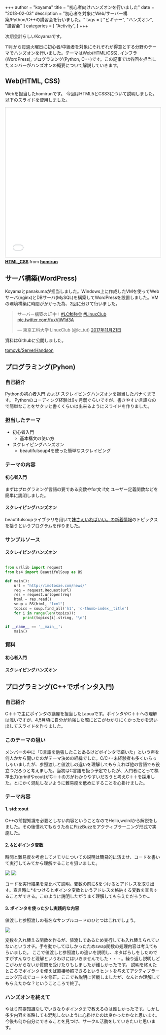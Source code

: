 +++
author = "koyama"
title = "初心者向けハンズオンを行いました"
date = "2018-02-03"
description = "初心者を対象にWeb/サーバー構築/Python/C++の講習会を行いました。"
tags = [
    "ビギナー",
    "ハンズオン",
    "講習会"
]
categories = [
    "Activity",
]
+++

次期会計らしいKoyamaです。

11月から毎週火曜日に初心者/中級者を対象にそれぞれが得意とする分野のテーマでハンズオンを行いました。テーマはWeb(HTML/CSS), インフラ(WordPress), プログラミング(Python, C++)です。この記事では各回を担当したメンバーがハンズオンの概要について解説していきます。

## Web(HTML, CSS)

Webを担当したhomirunです。
今回はHTML5とCSS3について説明しました。
以下のスライドを使用しました。

<iframe src="//www.slideshare.net/slideshow/embed_code/key/tWJ0eEOnFaPPpV" width="595" height="485" frameborder="0" marginwidth="0" marginheight="0" scrolling="no" style="border:1px solid #CCC; border-width:1px; margin-bottom:5px; max-width: 100%;" allowfullscreen> </iframe> <div style="margin-bottom:5px"> <strong> <a href="//www.slideshare.net/chinokf/htmlcss-85884198" title="HTML_CSS" target="_blank">HTML_CSS</a> </strong> from <strong><a href="https://www.slideshare.net/chinokf" target="_blank">homirun </a></strong> </div>


## サーバ構築(WordPress)

Koyamaとpanakumaが担当しました。Windows上に作成したVMを使ってWebサーバ(nginx)とDBサーバ(MySQL)を構築してWordPressを設置しました。VMの環境構築に時間がかかった為、2回に分けて行いました。

<blockquote class="twitter-tweet" data-lang="ja"><p lang="ja" dir="ltr">サーバー構築のLT中！<a href="https://twitter.com/hashtag/LC%E5%8B%89%E5%BC%B7%E4%BC%9A?src=hash&amp;ref_src=twsrc%5Etfw">#LC勉強会</a> <a href="https://twitter.com/hashtag/LinuxClub?src=hash&amp;ref_src=twsrc%5Etfw">#LinuxClub</a> <a href="https://t.co/fuxVjW1d3A">pic.twitter.com/fuxVjW1d3A</a></p>&mdash; 東京工科大学 LinuxClub (@lc_tut) <a href="https://twitter.com/lc_tut/status/932917213232635905?ref_src=twsrc%5Etfw">2017年11月21日</a></blockquote>
<script async src="https://platform.twitter.com/widgets.js" charset="utf-8"></script>

資料はGithubに公開しました。

[tomoyk/ServerHandson](https://github.com/tomoyk/ServerHandson)

## プログラミング(Pyhon)

### 自己紹介
Pythonの初心者入門 および スクレイピングハンズオンを担当したパナくまです。
Pythonのコーディング経験は6ヶ月弱ぐらいですが、書きやすい言語なので簡単なことをサクッと書くくらいは出来るようにスライドを作りました。
### 担当したテーマ
- 初心者入門
    - 基本構文の使い方
- スクレイピングハンズオン
    - beautifulsoup4を使った簡単なスクレイピング

### テーマの内容
#### 初心者入門
まずはプログラミング言語の要である変数やfor文 if文 ユーザー定義関数などを簡単に説明しました。
#### スクレイピングハンズオン
beautifulsoupライブラリを用いて[妹さえいればいい。の新着情報](http://imotosae.com/news/)のトピックスを拾うというプログラムを作りました。
### サンプルソース
#### スクレイピングハンズオン

```python:imosae-soup.py

from urllib import request
from bs4 import BeautifulSoup as BS

def main():
    url = "http://imotosae.com/news/"
    req = request.Request(url)
    res = request.urlopen(req)
    html = res.read()
    soup = BS(html, "lxml")
    topics = soup.find_all('h1', 'c-thumb-index__title')
    for i in range(len(topics)):
        print(topics[i].string, "\n")

if __name__ == '__main__':
    main()

```
### 資料
#### 初心者入門

<script async class="speakerdeck-embed" data-id="4055177b0da94f1e9e7ce194cdd2e595" data-ratio="1.77777777777778" src="//speakerdeck.com/assets/embed.js"></script>

#### スクレイピングハンズオン

<script async class="speakerdeck-embed" data-id="b2fbd13d5ac94fb4bf38cf95cffebad4" data-ratio="1.77777777777778" src="//speakerdeck.com/assets/embed.js"></script>


## プログラミング(C++でポインタ入門)
### 自己紹介
C＋＋で主にポインタの講座を担当したLapuaです。ポインタやC＋＋への理解は浅いですが、4,5月頃に自分が勉強した際にどこがわかりにくかったかを思い出してスライドを作りました。

### このテーマの狙い
メンバーの中に「C言語を勉強したことあるけどポインタで躓いた」という声を何人かから聞いたのがテーマ決めの経緯でした。C/C++未経験者も多くいらっしゃいましたが、参照渡しと値渡しの違いを理解してもらえれば他の言語でも役立つだろうと考えました。当初はC言語を扱う予定でしたが、入門者にとって標準出力(printfやcout)がC＋＋の方がわかりやすいだろうと考えC＋＋を採用した。とにかく混乱しないように難易度を低めにすることを心掛けました。

### テーマ内容
#### 1. std::cout
C++の前提知識を必要としない内容ということなのでHello,wolrdから解説をしました。その後慣れてもらうためにFizzBuzzをアクティブラーニング形式で実施した。

#### 2. &とポインタ変数
時間と難易度を考慮してメモリについての説明は簡易的に済ませ、コードを書いて実行してみてから理解することを狙いました。

![](https://i.imgur.com/B4HVwbx.png)
![](https://i.imgur.com/AQB7G1C.png)

コードを実行結果を見比べて説明。変数の前に&をつけるとアドレスを取り出す。宣言時に*をつけるとポインタ変数というアドレスを格納する変数を宣言することができる。このように説明したがうまく理解してもらえただろうか...

#### 3. ポインタを使った少し実践的な内容
値渡しと参照渡しの有名なサンプルコードのひとつはこれでしょう。

![](https://i.imgur.com/EZWbIha.png)

変数を入れ替える関数を作るが、値渡しであるため実行しても入れ替えられていないというオチ。手を動かしてほしかったためswap関数の処理内容は考えてもらいました。
ここで値渡しと参照渡しの違いを説明し、ネタばらしをしたのですがすんなりと理解というわけにはいきませんでした・・・。繰り返し説明しどこがわからないか質問を受けたりもしましたが難しかったです。
説明を終えたところでポインタを使えば直接参照できるというヒントを与えてアクティブラーニング形式でコードを修正。ここでも説明に苦戦しましたが、なんとか理解してもらえたかな？ということころで終了。

### ハンズオンを終えて
やはり前提知識なしでいきなりポインタまで教えるのは難しかったです。しかし多少内容を省略しても混乱しないように心掛けたのは良かったかなと思います。今後も何か自分にできることを見つけ、サークル活動をしていきたいと思います。

